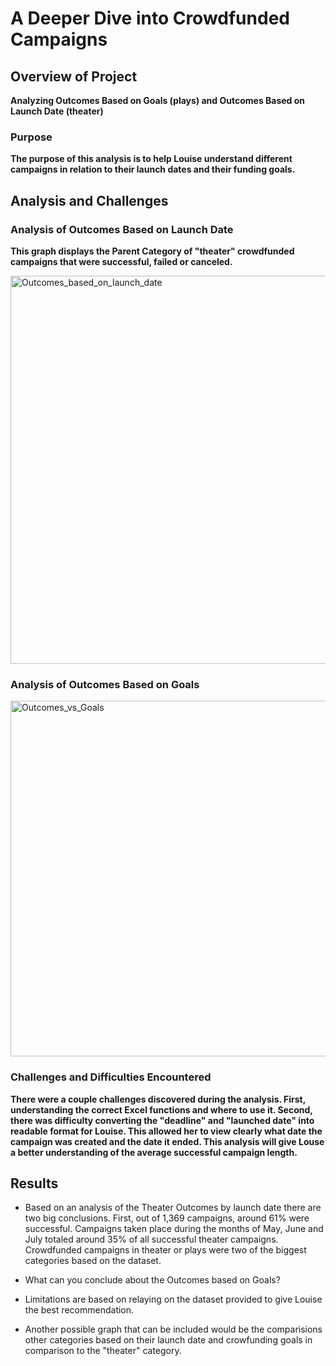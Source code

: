 # A Deeper Dive into Crowdfunded Campaigns 

## Overview of Project
**Analyzing Outcomes Based on Goals (plays) and Outcomes Based on Launch Date (theater)**

### Purpose
**The purpose of this analysis is to help Louise understand different campaigns in relation to their launch dates and their funding goals.**

## Analysis and Challenges

### Analysis of Outcomes Based on Launch Date
**This graph displays the Parent Category of "theater" crowdfunded campaigns that were successful, failed or canceled.**

<img width="621" alt="Outcomes_based_on_launch_date" src="https://user-images.githubusercontent.com/77898345/111059487-a29caf80-845b-11eb-86c9-bca95a18962b.png">

### Analysis of Outcomes Based on Goals
<img width="569" alt="Outcomes_vs_Goals" src="https://user-images.githubusercontent.com/77898345/111059501-c233d800-845b-11eb-839a-f40e6682ba3b.png">

### Challenges and Difficulties Encountered
**There were a couple challenges discovered during the analysis. First, understanding the correct Excel functions and where to use it. Second, there was difficulty converting the "deadline" and "launched date" into readable format for Louise. This allowed her to view clearly what date the campaign was created and the date it ended. This analysis will give Louse a better understanding of the average successful campaign length.**

## Results

- Based on an analysis of the Theater Outcomes by launch date there are two big conclusions. First, out of 1,369 campaigns, around 61% were successful. Campaigns taken place during the months of May, June and July totaled around 35% of all successful theater campaigns. Crowdfunded campaigns in theater or plays were two of the biggest categories based on the dataset.

- What can you conclude about the Outcomes based on Goals?

- Limitations are based on relaying on the dataset provided to give Louise the best recommendation. 

- Another possible graph that can be included would be the comparisions other categories based on their launch date and crowfunding goals in comparison to the "theater" category.





